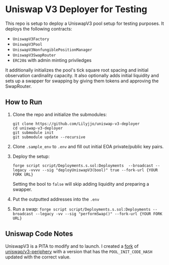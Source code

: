 # Uniswap V3 Deployer for Testing

This repo is setup to deploy a UniswapV3 pool setup for testing purposes. It deploys the following contracts:
- `UniswapV3Factory`
- `UniswapV3Pool`
- `UniswapV3NonfungiblePositionManager`
- `UniswapV3SwapRouter`
- `ERC20`s with admin minting priviledges

It additionally initializes the pool's tick square root spacing and initial observation cardinality capacity. It also optionally adds initial liquidity and sets up a swapper for swapping by giving them tokens and approving the SwapRouter. 

## How to Run
1. Clone the repo and initialize the submodules:
    ```
    git clone https://github.com/Lilyjjo/uniswap-v3-deployer
    cd uniswap-v3-deployer
    git submodule init
    git submodule update --recursive
    ```

2. Clone `.sample_env` to `.env` and fill out initial EOA private/public key pairs.
3. Deploy the setup:
    ```
    forge script script/Deployments.s.sol:Deployments  --broadcast --legacy -vvvv --sig "deployUniswapV3(bool)" true --fork-url {YOUR FORK URL}
    ```
    Setting the bool to `false` will skip adding liquidity and preparing a swapper. 

4. Put the outputted addresses into the `.env`

5. Run a swap:
        ```
        forge script script/Deployments.s.sol:Deployments --broadcast --legacy -vv --sig "performSwap()" --fork-url {YOUR FORK URL}
        ```

## Uniswap Code Notes
UniswapV3 is a PITA to modify and to launch. I created a [fork](https://github.com/Lilyjjo/univ3-0.8-periphery-codehash-fixed) of [uniswap/v3-periphery](https://github.com/Lilyjjo/univ3-0.8-periphery-codehash-fixed) with a version that has the `POOL_INIT_CODE_HASH` updated with the correct value.
